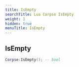 ```yaml
---
title: IsEmpty
searchTitle: Lua Corpse IsEmpty
weight: 1
hidden: true
menuTitle: IsEmpty
---
```

## IsEmpty
```lua
Corpse:IsEmpty(); -- bool
```